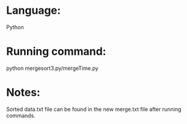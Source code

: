 # Language: 

Python

# Running command: 

python mergesort3.py/mergeTime.py

# Notes: 

Sorted data.txt file can be found in the new merge.txt file after running commands.
